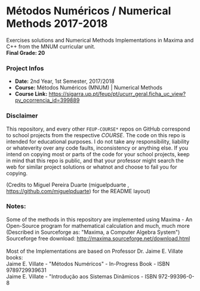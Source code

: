 # Métodos Numéricos / Numerical Methods 2017-2018
Exercises solutions and Numerical Methods Implementations in Maxima and C++ from the MNUM curricular unit.
<br/><b>Final Grade: 20</b>

### Project Infos
* **Date:** 2nd Year, 1st Semester, 2017/2018
* **Course:** Métodos Numéricos (MNUM) | Numerical Methods
* **Course Link:** https://sigarra.up.pt/feup/pt/ucurr_geral.ficha_uc_view?pv_ocorrencia_id=399889


### Disclaimer
This repository, and every other `FEUP-COURSE*` repos on GitHub correspond to school projects from the respective *COURSE*. The code on this repo is intended for educational purposes. I do not take any responsibility, liability or whateverity over any code faults, inconsistency or anything else. If you intend on copying most or parts of the code for your school projects, keep in mind that this repo is public, and that your professor might search the web for similar project solutions or whatnot and choose to fail you for copying.

(Credits to Miguel Pereira Duarte (miguelpduarte , https://github.com/miguelpduarte) for the README layout)

### Notes:
Some of the methods in this repository are implemented using Maxima - An Open-Source program for mathematical calculation and much, much more (Described in Sourceforge as: "Maxima, a Computer Algebra System")
Sourceforge free download: http://maxima.sourceforge.net/download.html
</br></br>
Most of the Implementations are based on Professor Dr. Jaime E. Villate books:
<br/>Jaime E. Villate - "Métodos Numéricos" - In-Progress Book - ISBN 9789729939631
<br/>Jaime E. Villate - "Introdução aos Sistemas Dinâmicos - ISBN 972-99396-0-8
